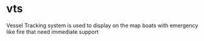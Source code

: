 # vts
Vessel Tracking system is used to display on the map boats with emergency like fire that need immediate support
